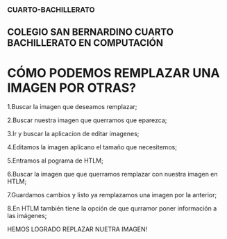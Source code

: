 ### CUARTO-BACHILLERATO
## COLEGIO SAN BERNARDINO CUARTO BACHILLERATO EN COMPUTACIÓN
# CÓMO PODEMOS REMPLAZAR UNA IMAGEN POR OTRAS?

1.Buscar la imagen que deseamos remplazar;

2.Buscar nuestra imagen que querramos que eparezca;

3.Ir y buscar la aplicacion de editar imagenes;

4.Editamos la imagen aplicano el tamaño que necesitemos;

5.Entramos al pograma de HTLM;

6.Buscar la imagen que que querramos remplazar con nuestra imagen en HTLM;

7.Guardamos cambios y listo ya remplazamos una imagen por la anterior;

8.En HTLM también tiene la opción de que qurramor poner información a las imágenes;

HEMOS LOGRADO REPLAZAR NUETRA IMAGEN!
